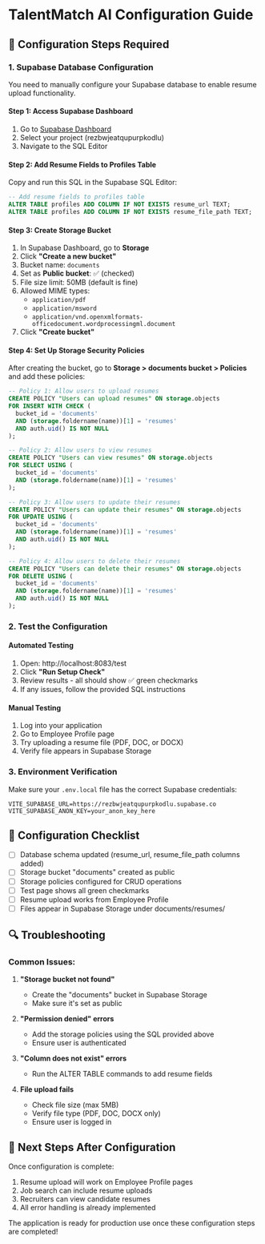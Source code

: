 # TalentMatch AI Configuration Guide

## 🔧 Configuration Steps Required

### 1. Supabase Database Configuration

You need to manually configure your Supabase database to enable resume upload functionality.

#### Step 1: Access Supabase Dashboard
1. Go to [Supabase Dashboard](https://supabase.com/dashboard)
2. Select your project (rezbwjeatqupurpkodlu)
3. Navigate to the SQL Editor

#### Step 2: Add Resume Fields to Profiles Table
Copy and run this SQL in the Supabase SQL Editor:

```sql
-- Add resume fields to profiles table
ALTER TABLE profiles ADD COLUMN IF NOT EXISTS resume_url TEXT;
ALTER TABLE profiles ADD COLUMN IF NOT EXISTS resume_file_path TEXT;
```

#### Step 3: Create Storage Bucket
1. In Supabase Dashboard, go to **Storage**
2. Click **"Create a new bucket"**
3. Bucket name: `documents`
4. Set as **Public bucket**: ✅ (checked)
5. File size limit: 50MB (default is fine)
6. Allowed MIME types: 
   - `application/pdf`
   - `application/msword` 
   - `application/vnd.openxmlformats-officedocument.wordprocessingml.document`
7. Click **"Create bucket"**

#### Step 4: Set Up Storage Security Policies
After creating the bucket, go to **Storage > documents bucket > Policies** and add these policies:

```sql
-- Policy 1: Allow users to upload resumes
CREATE POLICY "Users can upload resumes" ON storage.objects
FOR INSERT WITH CHECK (
  bucket_id = 'documents' 
  AND (storage.foldername(name))[1] = 'resumes'
  AND auth.uid() IS NOT NULL
);

-- Policy 2: Allow users to view resumes
CREATE POLICY "Users can view resumes" ON storage.objects
FOR SELECT USING (
  bucket_id = 'documents'
  AND (storage.foldername(name))[1] = 'resumes'
);

-- Policy 3: Allow users to update their resumes
CREATE POLICY "Users can update their resumes" ON storage.objects
FOR UPDATE USING (
  bucket_id = 'documents'
  AND (storage.foldername(name))[1] = 'resumes'
  AND auth.uid() IS NOT NULL
);

-- Policy 4: Allow users to delete their resumes
CREATE POLICY "Users can delete their resumes" ON storage.objects
FOR DELETE USING (
  bucket_id = 'documents'
  AND (storage.foldername(name))[1] = 'resumes'
  AND auth.uid() IS NOT NULL
);
```

### 2. Test the Configuration

#### Automated Testing
1. Open: http://localhost:8083/test
2. Click **"Run Setup Check"**
3. Review results - all should show ✅ green checkmarks
4. If any issues, follow the provided SQL instructions

#### Manual Testing
1. Log into your application
2. Go to Employee Profile page
3. Try uploading a resume file (PDF, DOC, or DOCX)
4. Verify file appears in Supabase Storage

### 3. Environment Verification

Make sure your `.env.local` file has the correct Supabase credentials:

```env
VITE_SUPABASE_URL=https://rezbwjeatqupurpkodlu.supabase.co
VITE_SUPABASE_ANON_KEY=your_anon_key_here
```

## 📝 Configuration Checklist

- [ ] Database schema updated (resume_url, resume_file_path columns added)
- [ ] Storage bucket "documents" created as public
- [ ] Storage policies configured for CRUD operations
- [ ] Test page shows all green checkmarks
- [ ] Resume upload works from Employee Profile
- [ ] Files appear in Supabase Storage under documents/resumes/

## 🔍 Troubleshooting

### Common Issues:

1. **"Storage bucket not found"**
   - Create the "documents" bucket in Supabase Storage
   - Make sure it's set as public

2. **"Permission denied" errors**
   - Add the storage policies using the SQL provided above
   - Ensure user is authenticated

3. **"Column does not exist" errors**
   - Run the ALTER TABLE commands to add resume fields

4. **File upload fails**
   - Check file size (max 5MB)
   - Verify file type (PDF, DOC, DOCX only)
   - Ensure user is logged in

## 🎯 Next Steps After Configuration

Once configuration is complete:
1. Resume upload will work on Employee Profile pages
2. Job search can include resume uploads
3. Recruiters can view candidate resumes
4. All error handling is already implemented

The application is ready for production use once these configuration steps are completed!
